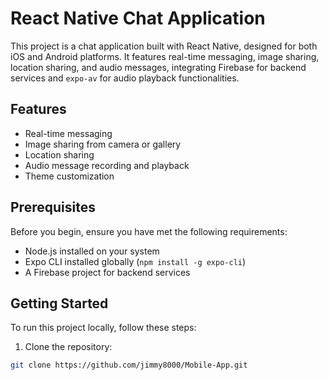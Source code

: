 # React Native Chat Application

This project is a chat application built with React Native, designed for both iOS and Android platforms. It features real-time messaging, image sharing, location sharing, and audio messages, integrating Firebase for backend services and `expo-av` for audio playback functionalities.

## Features

- Real-time messaging
- Image sharing from camera or gallery
- Location sharing
- Audio message recording and playback
- Theme customization

## Prerequisites

Before you begin, ensure you have met the following requirements:

- Node.js installed on your system
- Expo CLI installed globally (`npm install -g expo-cli`)
- A Firebase project for backend services

## Getting Started

To run this project locally, follow these steps:

1. Clone the repository:

```bash
git clone https://github.com/jimmy8000/Mobile-App.git
